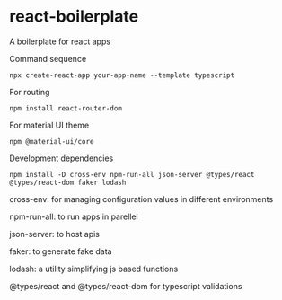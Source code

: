 # react-boilerplate

A boilerplate for react apps

Command sequence

`npx create-react-app your-app-name --template typescript`

For routing

`npm install react-router-dom`

For material UI theme

`npm @material-ui/core`

Development dependencies

`npm install -D cross-env npm-run-all json-server @types/react @types/react-dom faker lodash`

cross-env: for managing configuration values in different environments

npm-run-all: to run apps in parellel

json-server: to host apis

faker: to generate fake data

lodash: a utility simplifying js based functions

@types/react and @types/react-dom for typescript validations
